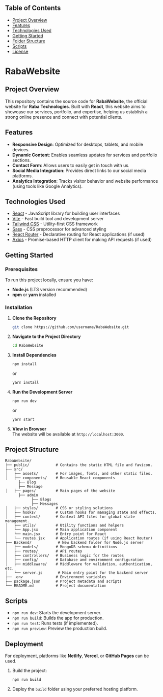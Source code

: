 ## Table of Contents

- [Project Overview ](#Project-Overview )
- [Features](#features)
- [Technologies Used](#technologies-used)
- [Getting Started](#getting-started)
- [Folder Structure](#folder-structure)
- [Scripts](#scripts)
- [License](#license)

# RabaWebsite  
## Project Overview  
This repository contains the source code for **RabaWebsite**, the official website for **Raba Technologies**. Built with **React**, this website aims to showcase our services, portfolio, and expertise, helping us establish a strong online presence and connect with potential clients.  

## Features  
- **Responsive Design**: Optimized for desktops, tablets, and mobile devices.  
- **Dynamic Content**: Enables seamless updates for services and portfolio sections.  
- **Contact Form**: Allows users to easily get in touch with us.  
- **Social Media Integration**: Provides direct links to our social media platforms.  
- **Analytics Integration**: Tracks visitor behavior and website performance (using tools like Google Analytics).  

## Technologies Used

- [React](https://reactjs.org/) - JavaScript library for building user interfaces
- [Vite](https://vitejs.dev/) - Fast build tool and development server
- [Tailwind CSS](https://tailwindcss.com/) - Utility-first CSS framework
- [Sass](https://sass-lang.com/) - CSS preprocessor for advanced styling
- [React Router](https://reactrouter.com/) - Declarative routing for React applications (if used)
- [Axios](https://axios-http.com/) - Promise-based HTTP client for making API requests (if used)

## Getting Started  

### Prerequisites  
To run this project locally, ensure you have:  
- **Node.js** (LTS version recommended)  
- **npm** or **yarn** installed  

### Installation  

1. **Clone the Repository**  
   ```bash  
   git clone https://github.com/username/RabaWebsite.git  
   ```  

2. **Navigate to the Project Directory**  
   ```bash  
   cd RabaWebsite  
   ```  

3. **Install Dependencies**  
   ```bash  
   npm install  
   ```  
   or  
   ```bash  
   yarn install  
   ```  

4. **Run the Development Server**  
   ```bash  
   npm run dev 
   ```  
   or  
   ```bash  
   yarn start  
   ```  

5. **View in Browser**  
   The website will be available at `http://localhost:3000`.  

## Project Structure  
```  
RabaWebsite/  
├── public/            # Contains the static HTML file and favicon. 
├── src/
│   ├── assets/        # For images, fonts, and other static files.
│   ├── components/    # Reusable React components  
      ├── Blog
      ├── Message
│   ├── pages/         # Main pages of the website  
      ├── admin
            ├── Blogs
            ├── Messages
│   ├── styles/        # CSS or styling solutions
│   ├── hooks/         # Custom hooks for managing state and effects.
│   ├── context/       # Context API files for global state management.
│   ├── utils/         # Utility functions and helpers  
│   └── App.jsx        # Main application component 
│   └── main.jsx       # Entry point for React 
│   └── routes.jsx     # Application routes (if using React Router)
├── Backend/            # New backend folder for Node.js server
│   ├── models/        # MongoDB schema definitions
│   ├── routes/        # API routes
│   ├── controllers/   # Business logic for the routes
│   ├── config/        # Database and environment configuration
│   ├── middleware/    # Middleware for validation, authentication, etc.
│   └── server.js       # Main entry point for the backend server
├── .env               # Environment variables  
├── package.json       # Project metadata and scripts  
└── README.md          # Project documentation  
```  

## Scripts  
- `npm run dev`: Starts the development server.  
- `npm run build`: Builds the app for production.  
- `npm run test`: Runs tests (if implemented). 
- `npm run preview`: Preview the production build. 

## Deployment  
For deployment, platforms like **Netlify**, **Vercel**, or **GitHub Pages** can be used.  

1. Build the project:  
   ```bash  
   npm run build  
   ```  

2. Deploy the `build` folder using your preferred hosting platform.  


